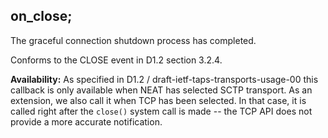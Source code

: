 ## on_close;

The graceful connection shutdown process has completed.

Conforms to the CLOSE event in D1.2 section 3.2.4.

**Availability:** As specified in D1.2 /
  draft-ietf-taps-transports-usage-00 this callback is only available
  when NEAT has selected SCTP transport. As an extension, we also call
  it when TCP has been selected. In that case, it is called right
  after the `close()` system call is made -- the TCP API does not
  provide a more accurate notification.
